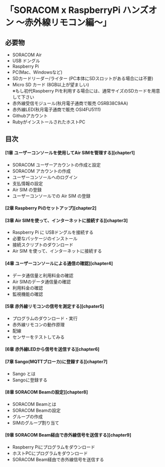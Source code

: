 
# 「SORACOM x RaspberryPi ハンズオン  〜赤外線リモコン編〜」

## 必要物
- SORACOM Air
- USB ドングル
- Raspberry Pi
- PC(Mac、Windowsなど)
- SDカードリーダー/ライター (PC本体にSDスロットがある場合には不要)
- Micro SD カード (8GB以上が望ましい)  
 ※もし初代Raspberry Piを利用する場合には、通常サイズのSDカードを用意して下さい
- 赤外線受信モジュール(秋月電子通商で販売 OSRB38C9AA)
- 赤外線LED(秋月電子通商で販売 OSI4FU5111)
- Githubアカウント
- RubyがインストールされたホストPC

## 目次
#### [1章 ユーザーコンソールを使用してAir SIMを管理する][chapter1]
- SORACOM ユーザーアカウントの作成と設定
- SORACOM アカウントの作成
- ユーザーコンソールへのログイン
- 支払情報の設定
- Air SIM の登録
- ユーザーコンソールでの Air SIM の登録

#### [2章 Raspberry Piのセットアップ][chapter2]

#### [3章 Air SIMを使って、インターネットに接続する][chapter3]
- Raspberry Pi に USBドングルを接続する
- 必要なパッケージのインストール
- 接続スクリプトのダウンロード
- Air SIM を使って、インターネットに接続する

#### [4章 ユーザーコンソールによる通信の確認][chapter4]
- データ通信量と利用料金の確認
- Air SIMのデータ通信量の確認
- 利用料金の確認
- 監視機能の確認

#### [5章 赤外線リモコンの信号を測定する][chpater5]
- プログラムのダウンロード・実行
- 赤外線リモコンの動作原理
- 配線
- センサーをテストしてみる

#### [6章 赤外線LEDから信号を送信する][chapter6]

#### [7章 Sango(MQTTブローカ)に登録する][chapter7]
- Sango とは
- Sangoに登録する

#### [8章 SORACOM Beamの設定][chapter8]
- SORACOM Beamとは
- SORACOM Beamの設定
- グループの作成
- SIMのグループ割り当て

#### [9章 SORACOM Beam経由で赤外線信号を送信する][chapter9]
- Raspberry Piにプログラムをダウンロード
- ホストPCにプログラムをダウンロード
- SORACOM Beam経由で赤外線信号を送信する
